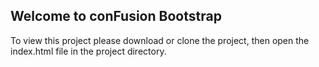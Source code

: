 ## Welcome to conFusion Bootstrap

To view this project please download or clone the project, then open the index.html file in the project directory.
